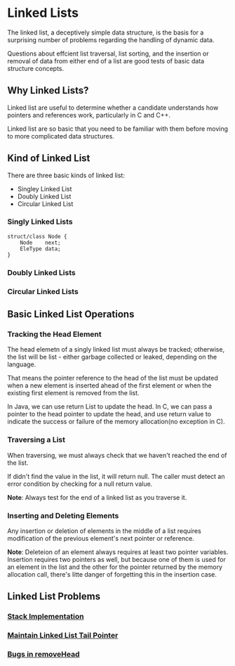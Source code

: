 # Linked Lists

The linked list, a deceptively simple data structure, is the basis for a surprising number of problems regarding the handling of dynamic data.

Questions about effcient list traversal, list sorting, and the insertion or removal of data from either end of a list are good tests of basic data structure concepts.

## Why Linked Lists?

Linked list are useful to determine whether a candidate understands how pointers and references work, particularly in C and C++.

Linked list are so basic that you need to be familiar with them before moving to more complicated data structures.

## Kind of Linked List

There are three basic kinds of linked list:
* Singley Linked List
* Doubly Linked List
* Circular Linked List

### Singly Linked Lists

    struct/class Node {
        Node    next;
        EleType data;
    }

### Doubly Linked Lists


### Circular Linked Lists


## Basic Linked List Operations

### Tracking the Head Element

The head elemetn of a singly linked list must always be tracked; otherwise, the list will be list - either garbage collected or leaked, depending on the language.

That means the pointer reference to the head of the list must be updated when a new element is inserted ahead of the first element or when the existing first element is removed from the list.

In Java, we can use return List to update the head.
In C, we can pass a pointer to the head pointer to update the head, and use return value to indicate the success or failure of the memory allocation(no exception in C).

### Traversing a List

When traversing, we must always check that we haven't reached the end of the list.

If didn't find the value in the list, it will return null.
The caller must detect an error condition by checking for a null return value.

**Note**: Always test for the end of a linked list as you traverse it.

### Inserting and Deleting Elements

Any insertion or deletion of elements in the middle of a list requires modification of the previous element's next pointer or reference.

**Note**: Deleteion of an element always requires at least two pointer variables.
Insertion requires two pointers as well, but because one of them is used for an element in the list and the other for the pointer returned by the memory allocation call, there's litte danger of forgetting this in the insertion case.

## Linked List Problems

### [Stack Implementation](stack)

### [Maintain Linked List Tail Pointer](maintain-tail-pointer)

### [Bugs in removeHead](bugs-in-remove-head)
